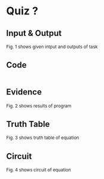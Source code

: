 # Quiz ?

## Input & Output

<sub>Fig. 1 shows given intput and outputs of task
## Code

```py

```

## Evidence

<sub>Fig. 2 shows results of program

## Truth Table

<sub>Fig. 3 shows truth table of equation

## Circuit

<sub>Fig. 4 shows circuit of equation


